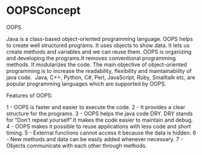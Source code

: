 # OOPSConcept

OOPS

Java is a class-based object-oriented programming language.
OOPS helps to create well structured programs.
 It uses objects to show data. It lets us create methods and variables and we can reuse them.
OOPS is organizing and developing the programs.It removes conventional programming methods. It modularizes the code. The main objective of object-oriented programming is to increase the readability, flexibility and maintainability of java code.  Java, C++, Python, C#, Perl, JavaScript, Ruby, Smalltalk etc, are popular programming languages which are supported by OOPS.

Features of OOPS:

1 - OOPS is faster and easier to execute the code. 
2 - It provides a clear structure for the programs.
3 - OOPS helps the java code DRY. DRY stands for “Don’t repeat yourself”.It makes the code easier to maintain and debug.
4 -  OOPS makes it possible to reuse applications with less code and short timing. 
5 - External functions cannot access it because the data is hidden.
6 - New methods and data can be easily added whenever necessary.
7 - Objects communicate with each other through methods.
